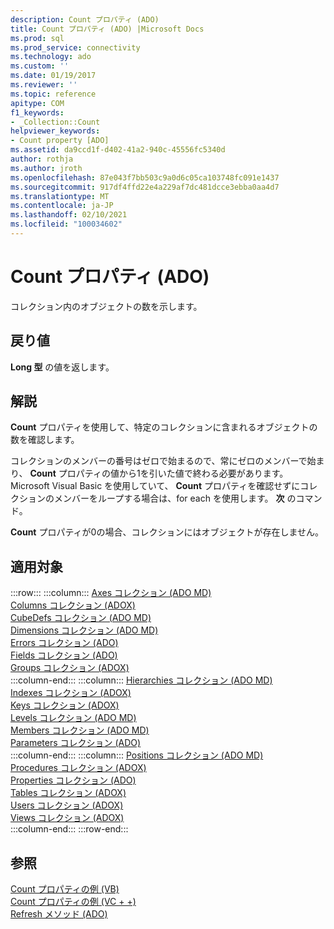 ```yaml
---
description: Count プロパティ (ADO)
title: Count プロパティ (ADO) |Microsoft Docs
ms.prod: sql
ms.prod_service: connectivity
ms.technology: ado
ms.custom: ''
ms.date: 01/19/2017
ms.reviewer: ''
ms.topic: reference
apitype: COM
f1_keywords:
- _Collection::Count
helpviewer_keywords:
- Count property [ADO]
ms.assetid: da9ccd1f-d402-41a2-940c-45556fc5340d
author: rothja
ms.author: jroth
ms.openlocfilehash: 87e043f7bb503c9a0d6c05ca103748fc091e1437
ms.sourcegitcommit: 917df4ffd22e4a229af7dc481dcce3ebba0aa4d7
ms.translationtype: MT
ms.contentlocale: ja-JP
ms.lasthandoff: 02/10/2021
ms.locfileid: "100034602"
---
```

# <a name="count-property-ado"></a>Count プロパティ (ADO)
コレクション内のオブジェクトの数を示します。  
  
## <a name="return-value"></a>戻り値  
 **Long 型** の値を返します。  
  
## <a name="remarks"></a>解説  
 **Count** プロパティを使用して、特定のコレクションに含まれるオブジェクトの数を確認します。  
  
 コレクションのメンバーの番号はゼロで始まるので、常にゼロのメンバーで始まり、 **Count** プロパティの値から1を引いた値で終わる必要があります。 Microsoft Visual Basic を使用していて、 **Count** プロパティを確認せずにコレクションのメンバーをループする場合は、for each を使用します。 **次** のコマンド。  
  
 **Count** プロパティが0の場合、コレクションにはオブジェクトが存在しません。  
  
## <a name="applies-to"></a>適用対象  

:::row:::
    :::column:::
        [Axes コレクション (ADO MD)](../ado-md-api/axes-collection-ado-md.md)  
        [Columns コレクション (ADOX)](../adox-api/columns-collection-adox.md)  
        [CubeDefs コレクション (ADO MD)](../ado-md-api/cubedefs-collection-ado-md.md)  
        [Dimensions コレクション (ADO MD)](../ado-md-api/dimensions-collection-ado-md.md)  
        [Errors コレクション (ADO)](./errors-collection-ado.md)  
        [Fields コレクション (ADO)](./fields-collection-ado.md)  
        [Groups コレクション (ADOX)](../adox-api/groups-collection-adox.md)  
    :::column-end:::
    :::column:::
        [Hierarchies コレクション (ADO MD)](../ado-md-api/hierarchies-collection-ado-md.md)  
        [Indexes コレクション (ADOX)](../adox-api/indexes-collection-adox.md)  
        [Keys コレクション (ADOX)](../adox-api/keys-collection-adox.md)  
        [Levels コレクション (ADO MD)](../ado-md-api/levels-collection-ado-md.md)  
        [Members コレクション (ADO MD)](../ado-md-api/members-collection-ado-md.md)  
        [Parameters コレクション (ADO)](./parameters-collection-ado.md)  
    :::column-end:::
    :::column:::
        [Positions コレクション (ADO MD)](../ado-md-api/positions-collection-ado-md.md)  
        [Procedures コレクション (ADOX)](../adox-api/procedures-collection-adox.md)  
        [Properties コレクション (ADO)](./properties-collection-ado.md)  
        [Tables コレクション (ADOX)](../adox-api/tables-collection-adox.md)  
        [Users コレクション (ADOX)](../adox-api/users-collection-adox.md)  
        [Views コレクション (ADOX)](../adox-api/views-collection-adox.md)  
    :::column-end:::
:::row-end:::

## <a name="see-also"></a>参照  
 [Count プロパティの例 (VB)](./count-property-example-vb.md)   
 [Count プロパティの例 (VC + +)](./count-property-example-vc.md)   
 [Refresh メソッド (ADO)](./refresh-method-ado.md)